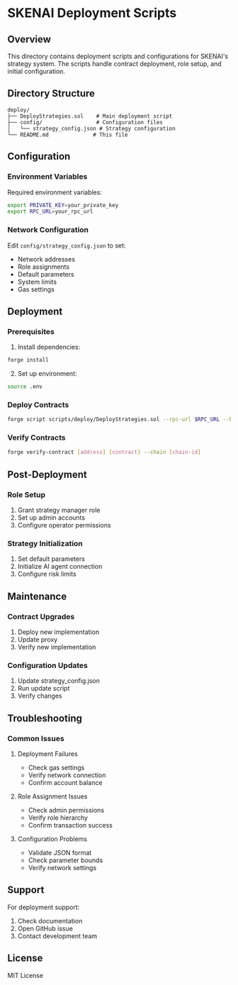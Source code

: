 # SKENAI Deployment Scripts

## Overview
This directory contains deployment scripts and configurations for SKENAI's strategy system. The scripts handle contract deployment, role setup, and initial configuration.

## Directory Structure

```
deploy/
├── DeployStrategies.sol    # Main deployment script
├── config/                 # Configuration files
│   └── strategy_config.json # Strategy configuration
└── README.md              # This file
```

## Configuration

### Environment Variables
Required environment variables:
```bash
export PRIVATE_KEY=your_private_key
export RPC_URL=your_rpc_url
```

### Network Configuration
Edit `config/strategy_config.json` to set:
- Network addresses
- Role assignments
- Default parameters
- System limits
- Gas settings

## Deployment

### Prerequisites
1. Install dependencies:
```bash
forge install
```

2. Set up environment:
```bash
source .env
```

### Deploy Contracts
```bash
forge script scripts/deploy/DeployStrategies.sol --rpc-url $RPC_URL --broadcast
```

### Verify Contracts
```bash
forge verify-contract [address] [contract] --chain [chain-id]
```

## Post-Deployment

### Role Setup
1. Grant strategy manager role
2. Set up admin accounts
3. Configure operator permissions

### Strategy Initialization
1. Set default parameters
2. Initialize AI agent connection
3. Configure risk limits

## Maintenance

### Contract Upgrades
1. Deploy new implementation
2. Update proxy
3. Verify new implementation

### Configuration Updates
1. Update strategy_config.json
2. Run update script
3. Verify changes

## Troubleshooting

### Common Issues
1. Deployment Failures
   - Check gas settings
   - Verify network connection
   - Confirm account balance

2. Role Assignment Issues
   - Check admin permissions
   - Verify role hierarchy
   - Confirm transaction success

3. Configuration Problems
   - Validate JSON format
   - Check parameter bounds
   - Verify network settings

## Support
For deployment support:
1. Check documentation
2. Open GitHub issue
3. Contact development team

## License
MIT License
